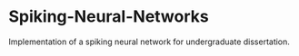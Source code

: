 # Spiking-Neural-Networks
Implementation of a spiking neural network for undergraduate dissertation.
